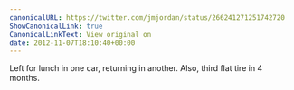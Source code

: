 ```yaml
---
canonicalURL: https://twitter.com/jmjordan/status/266241271251742720
ShowCanonicalLink: true
CanonicalLinkText: View original on
date: 2012-11-07T18:10:40+00:00
---
```

Left for lunch in one car, returning in another. Also, third flat tire in 4 months.